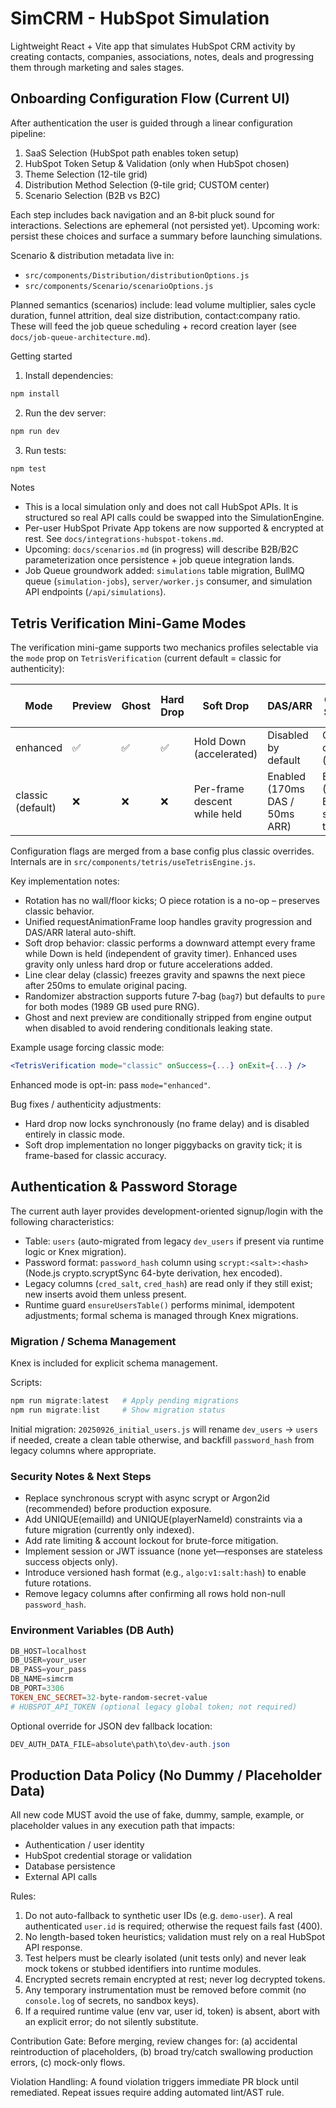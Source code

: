 # SimCRM - HubSpot Simulation

Lightweight React + Vite app that simulates HubSpot CRM activity by creating contacts, companies, associations, notes, deals and progressing them through marketing and sales stages.

## Onboarding Configuration Flow (Current UI)

After authentication the user is guided through a linear configuration pipeline:

1. SaaS Selection (HubSpot path enables token setup)
2. HubSpot Token Setup & Validation (only when HubSpot chosen)
3. Theme Selection (12-tile grid)
4. Distribution Method Selection (9-tile grid; CUSTOM center)
5. Scenario Selection (B2B vs B2C)

Each step includes back navigation and an 8‑bit pluck sound for interactions. Selections are ephemeral (not persisted yet). Upcoming work: persist these choices and surface a summary before launching simulations.

Scenario & distribution metadata live in:
* `src/components/Distribution/distributionOptions.js`
* `src/components/Scenario/scenarioOptions.js`

Planned semantics (scenarios) include: lead volume multiplier, sales cycle duration, funnel attrition, deal size distribution, contact:company ratio. These will feed the job queue scheduling + record creation layer (see `docs/job-queue-architecture.md`).

Getting started

1. Install dependencies:

```powershell
npm install
```

2. Run the dev server:

```powershell
npm run dev
```

3. Run tests:

```powershell
npm test
```

Notes

- This is a local simulation only and does not call HubSpot APIs. It is structured so real API calls could be swapped into the SimulationEngine.
 - Per-user HubSpot Private App tokens are now supported & encrypted at rest. See `docs/integrations-hubspot-tokens.md`.
 - Upcoming: `docs/scenarios.md` (in progress) will describe B2B/B2C parameterization once persistence + job queue integration lands.
 - Job Queue groundwork added: `simulations` table migration, BullMQ queue (`simulation-jobs`), `server/worker.js` consumer, and simulation API endpoints (`/api/simulations`).

## Tetris Verification Mini-Game Modes

The verification mini-game supports two mechanics profiles selectable via the `mode` prop on `TetrisVerification` (current default = classic for authenticity):

| Mode | Preview | Ghost | Hard Drop | Soft Drop | DAS/ARR | Gravity Scaling | Line Clear Delay | Randomizer |
|------|---------|-------|-----------|-----------|---------|-----------------|------------------|------------|
| enhanced | ✅ | ✅ | ✅ | Hold Down (accelerated) | Disabled by default | Optional off (fixed) | 0 ms | Pure RNG |
| classic (default) | ❌ | ❌ | ❌ | Per-frame descent while held | Enabled (170ms DAS / 50ms ARR) | Enabled (Game Boy style table) | 250 ms | Pure RNG |

Configuration flags are merged from a base config plus classic overrides. Internals are in `src/components/tetris/useTetrisEngine.js`.

Key implementation notes:

- Rotation has no wall/floor kicks; O piece rotation is a no-op – preserves classic behavior.
- Unified requestAnimationFrame loop handles gravity progression and DAS/ARR lateral auto-shift.
- Soft drop behavior: classic performs a downward attempt every frame while Down is held (independent of gravity timer). Enhanced uses gravity only unless hard drop or future accelerations added.
- Line clear delay (classic) freezes gravity and spawns the next piece after 250ms to emulate original pacing.
- Randomizer abstraction supports future 7‑bag (`bag7`) but defaults to `pure` for both modes (1989 GB used pure RNG).
- Ghost and next preview are conditionally stripped from engine output when disabled to avoid rendering conditionals leaking state.

Example usage forcing classic mode:

```jsx
<TetrisVerification mode="classic" onSuccess={...} onExit={...} />
```

Enhanced mode is opt-in: pass `mode="enhanced"`.

Bug fixes / authenticity adjustments:
- Hard drop now locks synchronously (no frame delay) and is disabled entirely in classic mode.
- Soft drop implementation no longer piggybacks on gravity tick; it is frame-based for classic accuracy.

## Authentication & Password Storage

The current auth layer provides development-oriented signup/login with the following characteristics:

- Table: `users` (auto-migrated from legacy `dev_users` if present via runtime logic or Knex migration).
- Password format: `password_hash` column using `scrypt:<salt>:<hash>` (Node.js crypto.scryptSync 64-byte derivation, hex encoded).
- Legacy columns (`cred_salt`, `cred_hash`) are read only if they still exist; new inserts avoid them unless present.
- Runtime guard `ensureUsersTable()` performs minimal, idempotent adjustments; formal schema is managed through Knex migrations.

### Migration / Schema Management

Knex is included for explicit schema management.

Scripts:
```powershell
npm run migrate:latest   # Apply pending migrations
npm run migrate:list     # Show migration status
```

Initial migration: `20250926_initial_users.js` will rename `dev_users` → `users` if needed, create a clean table otherwise, and backfill `password_hash` from legacy columns where appropriate.

### Security Notes & Next Steps

- Replace synchronous scrypt with async scrypt or Argon2id (recommended) before production exposure.
- Add UNIQUE(emailId) and UNIQUE(playerNameId) constraints via a future migration (currently only indexed).
- Add rate limiting & account lockout for brute-force mitigation.
- Implement session or JWT issuance (none yet—responses are stateless success objects only).
- Introduce versioned hash format (e.g., `algo:v1:salt:hash`) to enable future rotations.
- Remove legacy columns after confirming all rows hold non-null `password_hash`.

### Environment Variables (DB Auth)
```powershell
DB_HOST=localhost
DB_USER=your_user
DB_PASS=your_pass
DB_NAME=simcrm
DB_PORT=3306
TOKEN_ENC_SECRET=32-byte-random-secret-value
# HUBSPOT_API_TOKEN (optional legacy global token; not required)
```

Optional override for JSON dev fallback location:
```powershell
DEV_AUTH_DATA_FILE=absolute\path\to\dev-auth.json
```

## Production Data Policy (No Dummy / Placeholder Data)

All new code MUST avoid the use of fake, dummy, sample, example, or placeholder values in any execution path that impacts:
- Authentication / user identity
- HubSpot credential storage or validation
- Database persistence
- External API calls

Rules:
1. Do not auto-fallback to synthetic user IDs (e.g. `demo-user`). A real authenticated `user.id` is required; otherwise the request fails fast (400).
2. No length-based token heuristics; validation must rely on a real HubSpot API response.
3. Test helpers must be clearly isolated (unit tests only) and never leak mock tokens or stubbed identifiers into runtime modules.
4. Encrypted secrets remain encrypted at rest; never log decrypted tokens.
5. Any temporary instrumentation must be removed before commit (no `console.log` of secrets, no sandbox keys).
6. If a required runtime value (env var, user id, token) is absent, abort with an explicit error; do not silently substitute.

Contribution Gate:
Before merging, review changes for: (a) accidental reintroduction of placeholders, (b) broad try/catch swallowing production errors, (c) mock-only flows.

Violation Handling:
A found violation triggers immediate PR block until remediated. Repeat issues require adding automated lint/AST rule.

